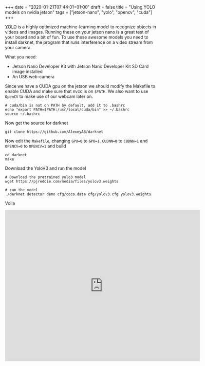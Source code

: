 +++
date = "2020-01-21T07:44:01+01:00"
draft = false
title = "Using YOLO models on nvidia jetson"
tags  = ["jetson-nano", "yolo", "opencv", "cuda"]
+++


[YOLO](https://pjreddie.com/darknet/yolo/) is a highly optimized machine-learning model to recognize objects in videos and images. Running these on your jetson nano is a great test of your board and a bit of fun. To use these awesome models you need to install darknet, the program that runs interference on a video stream from your camera. 

What you need:

* Jetson Nano Developer Kit with Jetson Nano Developer Kit SD Card image installed
* An USB web-camera

Since we have a CUDA gpu on the jetson we should modify the Makefile to enable CUDA and make sure that nvcc is on `$PATH`. We also want to use `OpenCV` to make use of our webcam later on. 

	# cuda/bin is not on PATH by default, add it to .bashrc
	echo "export PATH=$PATH:/usr/local/cuda/bin" >> ~/.bashrc
	source ~/.bashrc
	


Now get the source for darknet

    git clone https://github.com/AlexeyAB/darknet


Now edit the `Makefile`, changing `GPU=0` to `GPU=1`, `CUDNN=0` to `CUDNN=1` and `OPENCV=0` to `OPENCV=1` and build

    cd darknet		
    make
    
Download the YoloV3 and run the model

	# Download the pretrained yolo3 model
	wget https://pjreddie.com/media/files/yolov3.weights
	
	# run the model 
	./darknet detector demo cfg/coco.data cfg/yolov3.cfg yolov3.weights
	

Voila

<iframe src="https://player.vimeo.com/video/392921272" width="640" height="497" frameborder="0" allow="autoplay; fullscreen" allowfullscreen></iframe>
	
